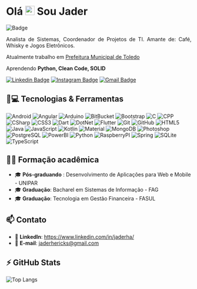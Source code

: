 <h1 align = "justify"> Olá <img src="https://media.giphy.com/media/hvRJCLFzcasrR4ia7z/giphy.gif" width="25px"> Sou Jader</h1>

![Badge](https://img.shields.io/badge/IT-Analyst-cyan)

<p align = "justify">Analista de Sistemas, Coordenador de Projetos de TI. Amante de: Café, Whisky e Jogos Eletrônicos.</p>

Atualmente trabalho em [Prefeitura Municipal de Toledo](https://www.toledo.pr.gov.br)

Aprendendo **Python, Clean Code, SOLID**


[![Linkedin Badge](https://img.shields.io/badge/LinkedIn-0077B5?style=for-the-badge&logo=linkedin&logoColor=white&link=https://www.linkedin.com/in/jadernanschau/)](https://www.linkedin.com/in/jadernanschau/)
[![Instagram Badge](https://img.shields.io/badge/Instagram-E4405F?style=for-the-badge&logo=instagram&logoColor=white&link=https://www.instagram.com/jaderha/?hl=pt-br)](https://instagram.com/jaderha)
[![Gmail Badge](https://img.shields.io/badge/Gmail-D14836?style=for-the-badge&logo=gmail&logoColor=white&link=mailto:jaderhericksl@gmail.com)](mailto:jaderhericks@gmail.com)

## 🚀💻 Tecnologias & Ferramentas

![Android](https://img.shields.io/badge/Android-3DDC84?style=for-the-badge&logo=android&logoColor=white&link=https://developer.android.com)
![Angular](https://img.shields.io/badge/Angular-DD0031?style=for-the-badge&logo=angular&logoColor=white)
![Arduino](https://img.shields.io/badge/Arduino-00979D?style=for-the-badge&logo=Arduino&logoColor=white)
![BitBucket](https://img.shields.io/badge/Bitbucket-0747a6?style=for-the-badge&logo=bitbucket&logoColor=white)
![Bootstrap]( 	https://img.shields.io/badge/Bootstrap-563D7C?style=for-the-badge&logo=bootstrap&logoColor=white)
![C](https://img.shields.io/badge/C-00599C?style=for-the-badge&logo=c&logoColor=white)
![CPP](https://img.shields.io/badge/C%2B%2B-00599C?style=for-the-badge&logo=c%2B%2B&logoColor=white)
![CSharp](https://img.shields.io/badge/C%23-239120?style=for-the-badge&logo=c-sharp&logoColor=white)
![CSS3](https://img.shields.io/badge/CSS3-1572B6?style=for-the-badge&logo=css3&logoColor=white)
![Dart](https://img.shields.io/badge/Dart-0175C2?style=for-the-badge&logo=dart&logoColor=white)
![DotNet](https://img.shields.io/badge/.NET-512BD4?style=for-the-badge&logo=dotnet&logoColor=white)
![Flutter](https://img.shields.io/badge/Flutter-02569B?style=for-the-badge&logo=flutter&logoColor=white)
![Git](https://img.shields.io/badge/GIT-E44C30?style=for-the-badge&logo=git&logoColor=white)
![GitHub](https://img.shields.io/badge/GitHub-100000?style=for-the-badge&logo=github&logoColor=white)
![HTML5](https://img.shields.io/badge/HTML5-E34F26?style=for-the-badge&logo=html5&logoColor=white)
![Java](https://img.shields.io/badge/Java-ED8B00?style=for-the-badge&logo=java&logoColor=white)
![JavaScript](https://img.shields.io/badge/JavaScript-323330?style=for-the-badge&logo=javascript&logoColor=F7DF1E)
![Kotlin](https://img.shields.io/badge/Kotlin-0095D5?&style=for-the-badge&logo=kotlin&logoColor=white)
![Material](https://img.shields.io/badge/material%20design-757575?style=for-the-badge&logo=material%20design&logoColor=white)
![MongoDB](https://img.shields.io/badge/MongoDB-4EA94B?style=for-the-badge&logo=mongodb&logoColor=white)
![Photoshop](https://img.shields.io/badge/Adobe%20Photoshop-31A8FF?style=for-the-badge&logo=Adobe%20Photoshop&logoColor=black)
![PostgreSQL](https://img.shields.io/badge/PostgreSQL-316192?style=for-the-badge&logo=postgresql&logoColor=white)
![PowerBI](https://img.shields.io/badge/PowerBI-F2C811?style=for-the-badge&logo=Power%20BI&logoColor=white)
![Python](https://img.shields.io/badge/Python-FFD43B?style=for-the-badge&logo=python&logoColor=blue)
![RaspberryPI](https://img.shields.io/badge/Raspberry%20Pi-A22846?style=for-the-badge&logo=Raspberry%20Pi&logoColor=white)
![Spring](https://img.shields.io/badge/Spring-6DB33F?style=for-the-badge&logo=spring&logoColor=white)
![SQLite](https://img.shields.io/badge/SQLite-07405E?style=for-the-badge&logo=sqlite&logoColor=white)
![TypeScript](https://img.shields.io/badge/TypeScript-007ACC?style=for-the-badge&logo=typescript&logoColor=white)

## 👨‍🎓 Formação acadêmica

- 🎓 <b>Pós-graduando</b> : Desenvolvimento de Aplicações para Web e Mobile - UNIPAR
- 🎓 <b>Graduação</b>: Bacharel em Sistemas de Informação - FAG
- 🎓 <b>Graduação</b>: Tecnologia em Gestão Financeira - FASUL

## 📫 Contato

- 🔗 <b>LinkedIn</b>: https://www.linkedin.com/in/jaderha/
- 📧 <b>E-mail</b>: jaderhericks@gmail.com

## ⚡ GitHub Stats

![Top Langs](https://github-readme-stats.vercel.app/api/top-langs/?username=jaderha&hide=TeX&layout=compact)
